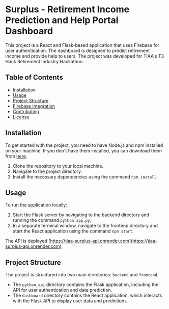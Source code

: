 # Surplus - Retirement Income Prediction and Help Portal Dashboard

This project is a React and Flask-based application that uses Firebase for user authentication. The dashboard is designed to predict retirement income and provide help to users. The project was developed for TIAA's T3 Hack Retirement Industry Hackathon.

## Table of Contents

- [Installation](#installation)
- [Usage](#usage)
- [Project Structure](#project-structure)
- [Firebase Integration](#firebase-integration)
- [Contributing](#contributing)
- [License](#license)

## Installation

To get started with the project, you need to have Node.js and npm installed on your machine. If you don't have them installed, you can download them from [here](https://nodejs.org/en/download/).

1. Clone the repository to your local machine.
2. Navigate to the project directory.
3. Install the necessary dependencies using the command `npm install`.

## Usage

To run the application locally:

1. Start the Flask server by navigating to the backend directory and running the command `python app.py`.
2. In a separate terminal window, navigate to the frontend directory and start the React application using the command `npm start`.

The API is deployed [https://tiaa-surplus-api.onrender.com](https://tiaa-surplus-api.onrender.com)

## Project Structure

The project is structured into two main directories: `backend` and `frontend`.

- The `python_api` directory contains the Flask application, including the API for user authentication and data prediction.
- The `dashboard` directory contains the React application, which interacts with the Flask API to display user data and predictions.
